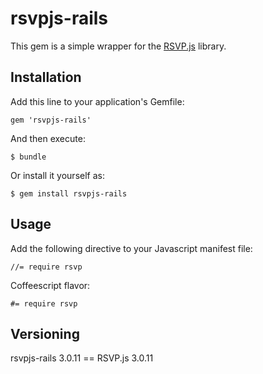 # rsvpjs-rails

This gem is a simple wrapper for the [RSVP.js](https://github.com/tildeio/rsvp.js)
library.

## Installation

Add this line to your application's Gemfile:

    gem 'rsvpjs-rails'

And then execute:

    $ bundle

Or install it yourself as:

    $ gem install rsvpjs-rails

## Usage

Add the following directive to your Javascript manifest file:

    //= require rsvp

Coffeescript flavor:

    #= require rsvp

## Versioning

rsvpjs-rails 3.0.11 == RSVP.js 3.0.11
